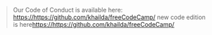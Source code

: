 
> Our Code of Conduct is available here: <https://https://github.com/khailda/freeCodeCamp/>
new code edition is here<https://https://github.com/khailda/freeCodeCamp/>